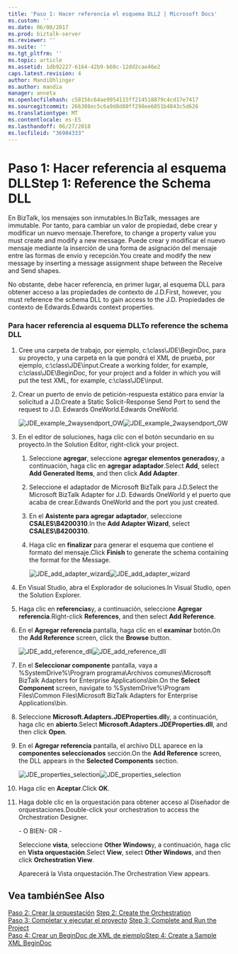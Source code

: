 ```yaml
---
title: 'Paso 1: Hacer referencia el esquema DLL2 | Microsoft Docs'
ms.custom: ''
ms.date: 06/08/2017
ms.prod: biztalk-server
ms.reviewer: ''
ms.suite: ''
ms.tgt_pltfrm: ''
ms.topic: article
ms.assetid: 1db92227-6164-42b9-b60c-12dd2cae46e2
caps.latest.revision: 4
author: MandiOhlinger
ms.author: mandia
manager: anneta
ms.openlocfilehash: c58156c64ae9954115ff214518879c4cd17e7417
ms.sourcegitcommit: 266308ec5c6a9d8d80ff298ee6051b4843c5d626
ms.translationtype: MT
ms.contentlocale: es-ES
ms.lasthandoff: 06/27/2018
ms.locfileid: "36984333"
---
```

# <a name="step-1-reference-the-schema-dll"></a><span data-ttu-id="787f1-102">Paso 1: Hacer referencia al esquema DLL</span><span class="sxs-lookup"><span data-stu-id="787f1-102">Step 1: Reference the Schema DLL</span></span>
<span data-ttu-id="787f1-103">En BizTalk, los mensajes son inmutables.</span><span class="sxs-lookup"><span data-stu-id="787f1-103">In BizTalk, messages are immutable.</span></span> <span data-ttu-id="787f1-104">Por tanto, para cambiar un valor de propiedad, debe crear y modificar un nuevo mensaje.</span><span class="sxs-lookup"><span data-stu-id="787f1-104">Therefore, to change a property value you must create and modify a new message.</span></span> <span data-ttu-id="787f1-105">Puede crear y modificar el nuevo mensaje mediante la inserción de una forma de asignación del mensaje entre las formas de envío y recepción.</span><span class="sxs-lookup"><span data-stu-id="787f1-105">You create and modify the new message by inserting a message assignment shape between the Receive and Send shapes.</span></span>  
  
 <span data-ttu-id="787f1-106">No obstante, debe hacer referencia, en primer lugar, al esquema DLL para obtener acceso a las propiedades de contexto de J.D.</span><span class="sxs-lookup"><span data-stu-id="787f1-106">First, however, you must reference the schema DLL to gain access to the J.D.</span></span> <span data-ttu-id="787f1-107">Propiedades de contexto de Edwards.</span><span class="sxs-lookup"><span data-stu-id="787f1-107">Edwards context properties.</span></span>  
  
### <a name="to-reference-the-schema-dll"></a><span data-ttu-id="787f1-108">Para hacer referencia al esquema DLL</span><span class="sxs-lookup"><span data-stu-id="787f1-108">To reference the schema DLL</span></span>  
  
1. <span data-ttu-id="787f1-109">Cree una carpeta de trabajo, por ejemplo, c:\class\JDE\BeginDoc, para su proyecto, y una carpeta en la que pondrá el XML de prueba, por ejemplo, c:\class\JDE\input.</span><span class="sxs-lookup"><span data-stu-id="787f1-109">Create a working folder, for example, c:\class\JDE\BeginDoc, for your project and a folder in which you will put the test XML, for example, c:\class\JDE\input.</span></span>  
  
2. <span data-ttu-id="787f1-110">Crear un puerto de envío de petición-respuesta estático para enviar la solicitud a J.D.</span><span class="sxs-lookup"><span data-stu-id="787f1-110">Create a Static Solicit-Response Send Port to send the request to J.D.</span></span> <span data-ttu-id="787f1-111">Edwards OneWorld.</span><span class="sxs-lookup"><span data-stu-id="787f1-111">Edwards OneWorld.</span></span>  
  
    <span data-ttu-id="787f1-112">![](../core/media/jde-example-2waysendport-ow.gif "JDE_example_2waysendport_OW")</span><span class="sxs-lookup"><span data-stu-id="787f1-112">![](../core/media/jde-example-2waysendport-ow.gif "JDE_example_2waysendport_OW")</span></span>  
  
3. <span data-ttu-id="787f1-113">En el editor de soluciones, haga clic con el botón secundario en su proyecto.</span><span class="sxs-lookup"><span data-stu-id="787f1-113">In the Solution Editor, right-click your project.</span></span>  
  
   1. <span data-ttu-id="787f1-114">Seleccione **agregar**, seleccione **agregar elementos generados**y, a continuación, haga clic en **agregar adaptador**.</span><span class="sxs-lookup"><span data-stu-id="787f1-114">Select **Add**, select **Add Generated Items**, and then click **Add Adapter**.</span></span>  
  
   2. <span data-ttu-id="787f1-115">Seleccione el adaptador de Microsoft BizTalk para J.D.</span><span class="sxs-lookup"><span data-stu-id="787f1-115">Select the Microsoft BizTalk Adapter for J.D.</span></span> <span data-ttu-id="787f1-116">Edwards OneWorld y el puerto que acaba de crear.</span><span class="sxs-lookup"><span data-stu-id="787f1-116">Edwards OneWorld and the port you just created.</span></span>  
  
   3. <span data-ttu-id="787f1-117">En el **Asistente para agregar adaptador**, seleccione **CSALES\B4200310**.</span><span class="sxs-lookup"><span data-stu-id="787f1-117">In the **Add Adapter Wizard**, select **CSALES\B4200310**.</span></span>  
  
   4. <span data-ttu-id="787f1-118">Haga clic en **finalizar** para generar el esquema que contiene el formato del mensaje.</span><span class="sxs-lookup"><span data-stu-id="787f1-118">Click **Finish** to generate the schema containing the format for the Message.</span></span>  
  
      <span data-ttu-id="787f1-119">![](../core/media/jde-add-adapter-wizard.gif "JDE_add_adapter_wizard")</span><span class="sxs-lookup"><span data-stu-id="787f1-119">![](../core/media/jde-add-adapter-wizard.gif "JDE_add_adapter_wizard")</span></span>  
  
4. <span data-ttu-id="787f1-120">En Visual Studio, abra el Explorador de soluciones.</span><span class="sxs-lookup"><span data-stu-id="787f1-120">In Visual Studio, open the Solution Explorer.</span></span>  
  
5. <span data-ttu-id="787f1-121">Haga clic en **referencias**y, a continuación, seleccione **Agregar referencia**.</span><span class="sxs-lookup"><span data-stu-id="787f1-121">Right-click **References**, and then select **Add Reference**.</span></span>  
  
6. <span data-ttu-id="787f1-122">En el **Agregar referencia** pantalla, haga clic en el **examinar** botón.</span><span class="sxs-lookup"><span data-stu-id="787f1-122">On the **Add Reference** screen, click the **Browse** button.</span></span>  
  
    <span data-ttu-id="787f1-123">![](../core/media/jde-add-reference-dll.gif "JDE_add_reference_dll")</span><span class="sxs-lookup"><span data-stu-id="787f1-123">![](../core/media/jde-add-reference-dll.gif "JDE_add_reference_dll")</span></span>  
  
7. <span data-ttu-id="787f1-124">En el **Seleccionar componente** pantalla, vaya a %SystemDrive%\Program programa\Archivos comunes\Microsoft BizTalk Adapters for Enterprise Applications\bin.</span><span class="sxs-lookup"><span data-stu-id="787f1-124">On the **Select Component** screen, navigate to %SystemDrive%\Program Files\Common Files\Microsoft BizTalk Adapters for Enterprise Applications\bin.</span></span>  
  
8. <span data-ttu-id="787f1-125">Seleccione **Microsoft.Adapters.JDEProperties.dll**y, a continuación, haga clic en **abierto**.</span><span class="sxs-lookup"><span data-stu-id="787f1-125">Select **Microsoft.Adapters.JDEProperties.dll**, and then click **Open**.</span></span>  
  
9. <span data-ttu-id="787f1-126">En el **Agregar referencia** pantalla, el archivo DLL aparece en la **componentes seleccionados** sección.</span><span class="sxs-lookup"><span data-stu-id="787f1-126">On the **Add Reference** screen, the DLL appears in the **Selected Components** section.</span></span>  
  
     <span data-ttu-id="787f1-127">![](../core/media/jde-properties-selection.gif "JDE_properties_selection")</span><span class="sxs-lookup"><span data-stu-id="787f1-127">![](../core/media/jde-properties-selection.gif "JDE_properties_selection")</span></span>  
  
10. <span data-ttu-id="787f1-128">Haga clic en **Aceptar**.</span><span class="sxs-lookup"><span data-stu-id="787f1-128">Click **OK**.</span></span>  
  
11. <span data-ttu-id="787f1-129">Haga doble clic en la orquestación para obtener acceso al Diseñador de orquestaciones.</span><span class="sxs-lookup"><span data-stu-id="787f1-129">Double-click your orchestration to access the Orchestration Designer.</span></span>  
  
     <span data-ttu-id="787f1-130">\- O BIEN</span><span class="sxs-lookup"><span data-stu-id="787f1-130">\- OR -</span></span>  
  
     <span data-ttu-id="787f1-131">Seleccione **vista**, seleccione **Other Windows**y, a continuación, haga clic en **Vista orquestación**.</span><span class="sxs-lookup"><span data-stu-id="787f1-131">Select **View**, select **Other Windows**, and then click **Orchestration View**.</span></span>  
  
     <span data-ttu-id="787f1-132">Aparecerá la Vista orquestación.</span><span class="sxs-lookup"><span data-stu-id="787f1-132">The Orchestration View appears.</span></span>  
  
## <a name="see-also"></a><span data-ttu-id="787f1-133">Vea también</span><span class="sxs-lookup"><span data-stu-id="787f1-133">See Also</span></span>  
 <span data-ttu-id="787f1-134">[Paso 2: Crear la orquestación](../core/step-2-create-the-orchestration1.md) </span><span class="sxs-lookup"><span data-stu-id="787f1-134">[Step 2: Create the Orchestration](../core/step-2-create-the-orchestration1.md) </span></span>  
 <span data-ttu-id="787f1-135">[Paso 3: Completar y ejecutar el proyecto](../core/step-3-complete-and-run-the-project2.md) </span><span class="sxs-lookup"><span data-stu-id="787f1-135">[Step 3: Complete and Run the Project](../core/step-3-complete-and-run-the-project2.md) </span></span>  
 [<span data-ttu-id="787f1-136">Paso 4: Crear un BeginDoc de XML de ejemplo</span><span class="sxs-lookup"><span data-stu-id="787f1-136">Step 4: Create a Sample XML BeginDoc</span></span>](../core/step-4-create-a-sample-xml-begindoc1.md)